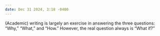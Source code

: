 ```yaml
---
date: Dec 31 2024, 3:18 -0400
---
```


(Academic) writing is largely an exercise in answering the three questions: “Why,” “What,” and “How.” However, the real question always is “What if?”
